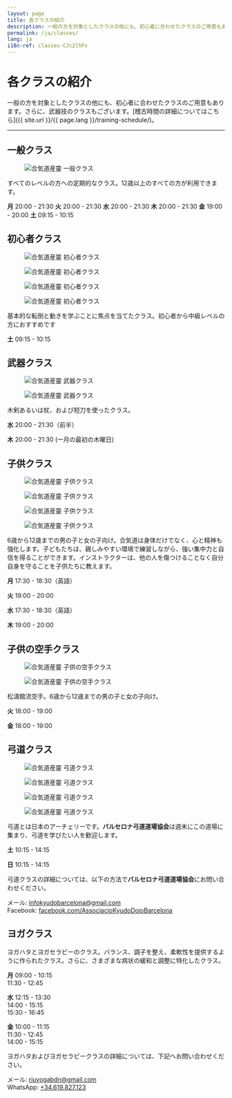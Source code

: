```yaml
---
layout: page
title: 各クラスの紹介
description: 一般の方を対象としたクラスの他にも、初心者に合わせたクラスのご用意もあります。さらに、武器技のクラスもございます。
permalink: /ja/classes/
lang: ja
i18n-ref: classes-CJc2lhFv
---
```


# 各クラスの紹介

一般の方を対象としたクラスの他にも、初心者に合わせたクラスのご用意もあります。さらに、武器技のクラスもございます。[稽古時間の詳細についてはこちら]({{ site.url }}/{{ page.lang }}/training-schedule/)。


<hr>

## 一般クラス

<figure>
  <img data-src="{{ site.url }}/images/classes-CJc2lhFv-27.jpg" class="img-fluid lazyload" alt="合気道産靈 一般クラス">
</figure>

すべてのレベルの方への定期的なクラス。12歳以上のすべての方が利用できます。

__月__
20:00 - 21:30
__火__
20:00 - 21:30
__水__
20:00 - 21:30
__木__
20:00 - 21:30
__金__
19:00 - 20:00
__土__
09:15 - 10:15

## 初心者クラス

<div id="classes-CJc2lhFv-beginners" class="container">
  <div class="row">
    <div class="col col-sm">
      <figure>
        <img data-src="{{ site.url }}/images/classes-CJc2lhFv-17.jpg" class="img-fluid lazyload" alt="合気道産靈 初心者クラス">
      </figure>
    </div>
    <div class="col col-sm">
      <figure>
        <img data-src="{{ site.url }}/images/classes-CJc2lhFv-22.jpg" class="img-fluid lazyload" alt="合気道産靈 初心者クラス">
      </figure>
    </div>
  </div>
  <div class="row">
    <div class="col col-sm">
      <figure>
        <img data-src="{{ site.url }}/images/classes-CJc2lhFv-00.jpg" class="img-fluid lazyload" alt="合気道産靈 初心者クラス">
      </figure>
    </div>
    <div class="col col-sm">
      <figure>
        <img data-src="{{ site.url }}/images/classes-CJc2lhFv-01.jpg" class="img-fluid lazyload" alt="合気道産靈 初心者クラス">
      </figure>
    </div>
  </div>
</div>

基本的な転倒と動きを学ぶことに焦点を当てたクラス。初心者から中級レベルの方におすすめです

__土__
09:15 - 10:15

## 武器クラス

<div id="classes-CJc2lhFv-bukiwaza" class="container">
  <div class="row">
    <div class="col col-sm">
      <figure>
        <img data-src="{{ site.url }}/images/classes-CJc2lhFv-15.jpg" class="img-fluid lazyload" alt="合気道産靈 武器クラス">
      </figure>
    </div>
    <div class="col col-sm">
      <figure>
        <img data-src="{{ site.url }}/images/classes-CJc2lhFv-16.jpg" class="img-fluid lazyload" alt="合気道産靈 武器クラス">
      </figure>
    </div>
  </div>
</div>

木剣あるいは杖、および短刀を使ったクラス。

__水__
20:00 - 21:30（前半）

__木__
20:00 - 21:30 (一月の最初の木曜日)

## 子供クラス

<div id="classes-CJc2lhFv-children" class="container">
  <div class="row">
    <div class="col col-sm">
      <figure>
        <img data-src="{{ site.url }}/images/classes-CJc2lhFv-30.jpg" class="img-fluid lazyload" alt="合気道産靈 子供クラス">
      </figure>
    </div>
    <div class="col col-sm">
      <figure>
        <img data-src="{{ site.url }}/images/classes-CJc2lhFv-31.jpg" class="img-fluid lazyload" alt="合気道産靈 子供クラス">
      </figure>
    </div>
  </div>
  <div class="row">
    <div class="col col-sm">
      <figure>
        <img data-src="{{ site.url }}/images/classes-CJc2lhFv-33.jpg" class="img-fluid lazyload" alt="合気道産靈 子供クラス">
      </figure>
    </div>
    <div class="col col-sm">
      <figure>
        <img data-src="{{ site.url }}/images/classes-CJc2lhFv-32.jpg" class="img-fluid lazyload" alt="合気道産靈 子供クラス">
      </figure>
    </div>
  </div>
</div>

6歳から12歳までの男の子と女の子向け。合気道は身体だけでなく、心と精神も強化します。子どもたちは、親しみやすい環境で練習しながら、強い集中力と自信を得ることができます。インストラクターは、他の人を傷つけることなく自分自身を守ることを子供たちに教えます。

__月__
17:30 - 18:30（英語）

__火__
19:00 - 20:00

__水__
17:30 - 18:30（英語）

__木__
19:00 - 20:00

## 子供の空手クラス

<div id="classes-CJc2lhFv-karate" class="container">
  <div class="row">
    <div class="col col-sm">
      <figure>
        <img data-src="{{ site.url }}/images/classes-CJc2lhFv-14.jpg" class="img-fluid lazyload" alt="合気道産靈 子供の空手クラス">
      </figure>
    </div>
    <div class="col col-sm">
      <figure>
        <img data-src="{{ site.url }}/images/classes-CJc2lhFv-13.jpg" class="img-fluid lazyload" alt="合気道産靈 子供の空手クラス">
      </figure>
    </div>
  </div>
</div>

松濤館流空手。6歳から12歳までの男の子と女の子向け。

__火__
18:00 - 19:00

__金__
18:00 - 19:00

## 弓道クラス

<div id="classes-CJc2lhFv-kyudo" class="container">
  <div class="row">
    <div class="col col-sm">
      <figure>
        <img data-src="{{ site.url }}/images/classes-CJc2lhFv-02.jpg" class="img-fluid lazyload" alt="合気道産靈 弓道クラス">
      </figure>
    </div>
    <div class="col col-sm">
      <figure>
        <img data-src="{{ site.url }}/images/classes-CJc2lhFv-04.jpg" class="img-fluid lazyload" alt="合気道産靈 弓道クラス">
      </figure>
    </div>
  </div>
  <div class="row">
    <div class="col col-sm">
      <figure>
        <img data-src="{{ site.url }}/images/classes-CJc2lhFv-03.jpg" class="img-fluid lazyload" alt="合気道産靈 弓道クラス">
      </figure>
    </div>
    <div class="col col-sm">
      <figure>
        <img data-src="{{ site.url }}/images/classes-CJc2lhFv-07.jpg" class="img-fluid lazyload" alt="合気道産靈 弓道クラス">
      </figure>
    </div>
  </div>
</div>

弓道とは日本のアーチェリーです。<b>バルセロナ弓道道場協会</b>は週末にこの道場に集まり、弓道を学びたい人を歓迎します。

__土__
10:15 - 14:15

__日__
10:15 - 14:15

弓道クラスの詳細については、以下の方法で<b>バルセロナ弓道道場協会</b>にお問い合わせください。

メール: [infokyudobarcelona@gmail.com](mailto:infokyudobarcelona@gmail.com)<br>
Facebook: [facebook.com/AssociacioKyudoDojoBarcelona](https://www.facebook.com/AssociacioKyudoDojoBarcelona/)

## ヨガクラス

ヨガハタとヨガセラピーのクラス。バランス、調子を整え、柔軟性を提供するように作られたクラス。さらに、さまざまな病状の緩和と調整に特化したクラス。

__月__
09:00 - 10:15<br>
11:30 - 12:45

__水__
12:15 - 13:30<br>
14:00 - 15:15<br>
15:30 - 16:45

__金__
10:00 - 11:15<br>
11:30 - 12:45<br>
14:00 - 15:15

ヨガハタおよびヨガセラピークラスの詳細については、下記へお問い合わせください。

メール: [riuyogabdn@gmail.com](mailto:riuyogabdn@gmail.com)<br>
WhatsApp: [+34.619.827.123](https://wa.me/34619827123)
